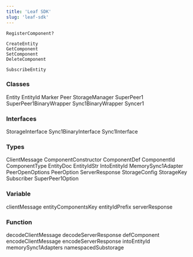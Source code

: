 ```yaml
---
title: 'Leaf SDK'
slug: 'leaf-sdk'
---
```



```
RegisterComponent?

CreateEntity
GetComponent
SetComponent
DeleteComponent

SubscribeEntity
```

### Classes
Entity
EntityId
Marker
Peer
StorageManager
SuperPeer1
SuperPeer1BinaryWrapper
Sync1BinaryWrapper
Syncer1
### Interfaces
StorageInterface
Sync1BinaryInterface
Sync1Interface
### Types
ClientMessage
ComponentConstructor
ComponentDef
ComponentId
ComponentType
EntityDoc
EntityIdStr
IntoEntityId
MemorySync1Adapter
PeerOpenOptions
PeerOption
ServerResponse
StorageConfig
StorageKey
Subscriber
SuperPeer1Option
### Variable
clientMessage
entityComponentsKey
entityIdPrefix
serverResponse
### Function
decodeClientMessage
decodeServerResponse
defComponent
encodeClientMessage
encodeServerResponse
intoEntityId
memorySync1Adapters
namespacedSubstorage